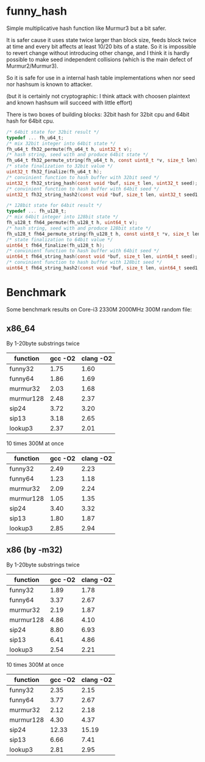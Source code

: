 funny_hash
==========

Simple multiplicative hash function like Murmur3 but a bit safer.

It is safer cause it uses state twice larger than block size, feeds block twice at time and every bit affects at least 10/20 bits of a state. So it is impossible to revert change without introducing other change, and I think it is hardly possible to make seed independent collisions (which is the main defect of Murmur2/Murmur3).

So it is safe for use in a internal hash table implementations when nor seed nor hashsum is known to attacker.

(but it is certainly not cryptographic: I think attack with choosen plaintext and known hashsum will succeed
with little effort)

There is two boxes of building blocks: 32bit hash for 32bit cpu and 64bit hash for 64bit cpu.

````C
/* 64bit state for 32bit result */
typedef ... fh_u64_t;
/* mix 32bit integer into 64bit state */
fh_u64_t fh32_permute(fh_u64_t h, uint32_t v);
/* hash string, seed with and produce 64bit state */
fh_u64_t fh32_permute_string(fh_u64_t h, const uint8_t *v, size_t len);
/* state finalization to 32bit value */
uint32_t fh32_finalize(fh_u64_t h);
/* convinient function to hash buffer with 32bit seed */
uint32_t fh32_string_hash(const void *buf, size_t len, uint32_t seed);
/* convinient function to hash buffer with 64bit seed */
uint32_t fh32_string_hash2(const void *buf, size_t len, uint32_t seed1, uint32_t seed2);

/* 128bit state for 64bit result */
typedef ... fh_u128_t;
/* mix 64bit integer into 128bit state */
fh_u128_t fh64_permute(fh_u128_t h, uint64_t v);
/* hash string, seed with and produce 128bit state */
fh_u128_t fh64_permute_string(fh_u128_t h, const uint8_t *v, size_t len);
/* state finalization to 64bit value */
uint64_t fh64_finalize(fh_u128_t h);
/* convinient function to hash buffer with 64bit seed */
uint64_t fh64_string_hash(const void *buf, size_t len, uint64_t seed);
/* convinient function to hash buffer with 128bit seed */
uint64_t fh64_string_hash2(const void *buf, size_t len, uint64_t seed1, uint64_t seed2);
````

Benchmark
=========

Some benchmark results on Core-i3 2330M 2000MHz 300M random file:

x86_64
------

By 1-20byte substrings twice

function  | gcc -O2 | clang -O2
----------|---------|----------
funny32   |   1.75  |   1.60 
funny64   |   1.86  |   1.69 
murmur32  |   2.03  |   1.68 
murmur128 |   2.48  |   2.37 
sip24     |   3.72  |   3.20 
sip13     |   3.18  |   2.65 
lookup3   |   2.37  |   2.01 

10 times 300M at once

function  | gcc -O2 | clang -O2
----------|---------|----------
funny32   |   2.49  |   2.23 
funny64   |   1.23  |   1.18 
murmur32  |   2.09  |   2.24 
murmur128 |   1.05  |   1.35 
sip24     |   3.40  |   3.32 
sip13     |   1.80  |   1.87 
lookup3   |   2.85  |   2.94 

x86 (by -m32)
-------------

By 1-20byte substrings twice

function  | gcc -O2 | clang -O2
----------|---------|----------
funny32   |   1.89  |   1.78 
funny64   |   3.37  |   2.67 
murmur32  |   2.19  |   1.87 
murmur128 |   4.86  |   4.10 
sip24     |   8.80  |   6.93 
sip13     |   6.41  |   4.86 
lookup3   |   2.54  |   2.21 

10 times 300M at once

function  | gcc -O2 | clang -O2
----------|---------|----------
funny32   |   2.35  |   2.15 
funny64   |   3.77  |   2.67 
murmur32  |   2.12  |   2.18 
murmur128 |   4.30  |   4.37 
sip24     |  12.33  |  15.19 
sip13     |   6.66  |   7.41 
lookup3   |   2.81  |   2.95 
